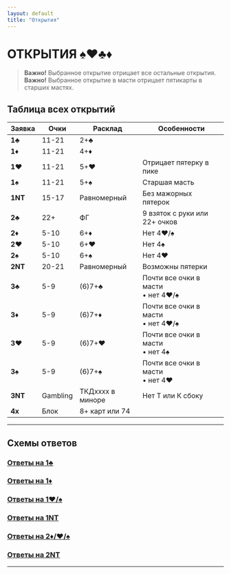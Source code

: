 ```yaml
---
layout: default
title: "Открытия"
---
```


# ОТКРЫТИЯ ♠️♥️♣️♦️

> **Важно!** Выбранное открытие отрицает все остальные открытия.  
> **Важно!** Выбранное открытие в масти отрицает пятикарты в старших мастях.

## Таблица всех открытий

| Заявка | Очки | Расклад | Особенности |
|--------|------|---------|-------------|
| **1♣️** | 11-21 | 2+♣️ |  |
| **1♦️** | 11-21 | 4+♦️ |  |
| **1♥️** | 11-21 | 5+♥️ | Отрицает пятерку в пике |
| **1♠️** | 11-21 | 5+♠️ | Старшая масть |
| **1NT** | 15-17 | Равномерный | Без мажорных пятерок |
| **2♣️** | 22+ | ФГ | 9 взяток с руки или 22+ очков |
| **2♦️** | 5-10 | 6+♦️ | Нет 4♥️/♠️ |
| **2♥️** | 5-10 | 6+♥️ | Нет 4♠️ |
| **2♠️** | 5-10 | 6+♠️ | Нет 4♥️ |
| **2NT** | 20-21 | Равномерный | Возможны пятерки |
| **3♣️** | 5-9 | (6)7+♣️ | Почти все очки в масти<br/>• нет 4♥️/♠️ |
| **3♦️** | 5-9 | (6)7+♦️ | Почти все очки в масти<br/>• нет 4♥️/♠️ |
| **3♥️** | 5-9 | (6)7+♥️ | Почти все очки в масти<br/>• нет 4♠️ |
| **3♠️** | 5-9 | (6)7+♠️ | Почти все очки в масти<br/>• нет 4♥️ |
| **3NT** | Gambling | ТКДхххх в миноре | Нет Т или К сбоку |
| **4х** | Блок | 8+ карт или 74 |  |

---

## Схемы ответов

### [Ответы на 1♣️](responses.html#1clubs)
### [Ответы на 1♦️](responses.html#1diamonds) 
### [Ответы на 1♥️/♠️](responses.html#1majors)
### [Ответы на 1NT](responses.html#1nt)
### [Ответы на 2♦️/♥️/♠️](responses.html#2level)
### [Ответы на 2NT](responses.html#2nt)

---
